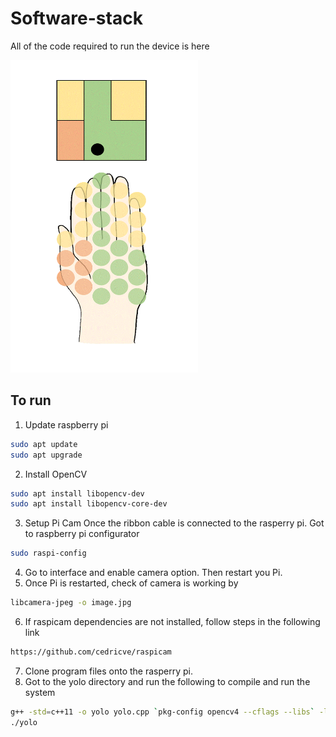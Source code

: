 # Software-stack
All of the code required to run the device is here

<img src="https://github.com/Haptic-Vision/Documentation/blob/48967f1653fec708ade78a39c4cb524c40eee959/map%20pulse.gif" width=300 height=500>

## To run
1. Update raspberry pi
```bash
sudo apt update
sudo apt upgrade
```
2. Install OpenCV
```bash
sudo apt install libopencv-dev
sudo apt install libopencv-core-dev
```

3. Setup Pi Cam
Once the ribbon cable is connected to the rasperry pi. Got to raspberry pi configurator
```bash
sudo raspi-config
```
4. Go to interface and enable camera option. Then restart you Pi.
5. Once Pi is restarted, check of camera is working by
```bash
libcamera-jpeg -o image.jpg
```
6. If raspicam dependencies are not installed, follow steps in the following link
```bash
https://github.com/cedricve/raspicam
```
7. Clone program files onto the rasperry pi.
8. Got to the yolo directory and run the following to compile and run the system
```bash
g++ -std=c++11 -o yolo yolo.cpp `pkg-config opencv4 --cflags --libs` -lraspicam -lraspicam_cv -lopencv_highgui -DWITH_QT -Wno-psabi -pthread -lwiringPi
./yolo
```
